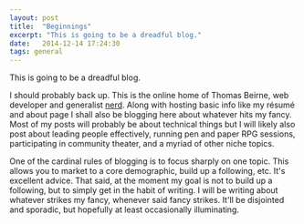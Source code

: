 ```yaml
---
layout: post
title:  "Beginnings"
excerpt: "This is going to be a dreadful blog."
date:   2014-12-14 17:24:30
tags: general
---
```


This is going to be a dreadful blog.

I should probably back up. This is the online home of Thomas Beirne, web developer and generalist 
[nerd](http://thenerdrealm.com/wp-content/uploads/2014/06/nerdsblue-lowres.jpg). Along with hosting
basic info like my résumé and about page I shall also be blogging here about whatever hits my fancy.
Most of my posts will probably be about technical things but I will likely also post about leading
people effectively, running pen and paper RPG sessions, participating in community theater, and
a myriad of other niche topics.

One of the cardinal rules of blogging is to focus sharply on one topic. This allows you to market to
a core demographic, build up a following, etc. It's excellent advice. That said, at the moment my
goal is not to build up a following, but to simply get in the habit of writing. I will be writing
about whatever strikes my fancy, whenever said fancy strikes. It'll be disjointed and sporadic, but
hopefully at least occasionally illuminating.
